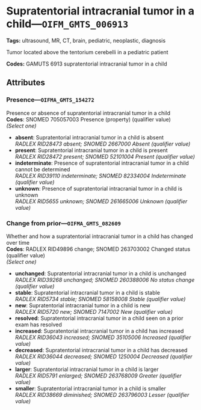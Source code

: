 # Supratentorial intracranial tumor in a child—`OIFM_GMTS_006913`

**Tags:** ultrasound, MR, CT, brain, pediatric, neoplastic, diagnosis

Tumor located above the tentorium cerebelli in a pediatric patient

**Codes:** GAMUTS 6913 supratentorial intracranial tumor in a child

## Attributes

### Presence—`OIFMA_GMTS_154272`

Presence or absence of supratentorial intracranial tumor in a child  
**Codes**: SNOMED 705057003 Presence (property) (qualifier value)  
*(Select one)*

- **absent**: Supratentorial intracranial tumor in a child is absent  
_RADLEX RID28473 absent; SNOMED 2667000 Absent (qualifier value)_
- **present**: Supratentorial intracranial tumor in a child is present  
_RADLEX RID28472 present; SNOMED 52101004 Present (qualifier value)_
- **indeterminate**: Presence of supratentorial intracranial tumor in a child cannot be determined  
_RADLEX RID39110 indeterminate; SNOMED 82334004 Indeterminate (qualifier value)_
- **unknown**: Presence of supratentorial intracranial tumor in a child is unknown  
_RADLEX RID5655 unknown; SNOMED 261665006 Unknown (qualifier value)_

### Change from prior—`OIFMA_GMTS_082609`

Whether and how a supratentorial intracranial tumor in a child has changed over time  
**Codes**: RADLEX RID49896 change; SNOMED 263703002 Changed status (qualifier value)  
*(Select one)*

- **unchanged**: Supratentorial intracranial tumor in a child is unchanged  
_RADLEX RID39268 unchanged; SNOMED 260388006 No status change (qualifier value)_
- **stable**: Supratentorial intracranial tumor in a child is stable  
_RADLEX RID5734 stable; SNOMED 58158008 Stable (qualifier value)_
- **new**: Supratentorial intracranial tumor in a child is new  
_RADLEX RID5720 new; SNOMED 7147002 New (qualifier value)_
- **resolved**: Supratentorial intracranial tumor in a child seen on a prior exam has resolved  
- **increased**: Supratentorial intracranial tumor in a child has increased  
_RADLEX RID36043 increased; SNOMED 35105006 Increased (qualifier value)_
- **decreased**: Supratentorial intracranial tumor in a child has decreased  
_RADLEX RID36044 decreased; SNOMED 1250004 Decreased (qualifier value)_
- **larger**: Supratentorial intracranial tumor in a child is larger  
_RADLEX RID5791 enlarged; SNOMED 263768009 Greater (qualifier value)_
- **smaller**: Supratentorial intracranial tumor in a child is smaller  
_RADLEX RID38669 diminished; SNOMED 263796003 Lesser (qualifier value)_